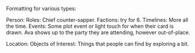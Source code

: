 Formatting for various types:

Person:
 Roles: Chief counter-sapper.
 Factions: try for 6.
 Timelines: More all the time.
 Events: Some plot event or light touch for when their card is drawn. Ava shows up to the party they are attending, however out-of-place.


Location:
 Objects of Interest: Things that people can find by exploring a bit.